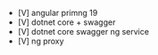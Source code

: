 - [V] angular primng 19
- [V] dotnet core + swagger
- [V] dotnet core swagger ng service
- [V] ng proxy